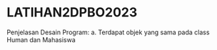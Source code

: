# LATIHAN2DPBO2023
Penjelasan Desain Program:
a. Terdapat objek yang sama pada class Human dan Mahasiswa
